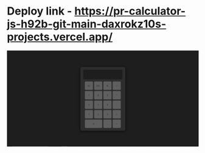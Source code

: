 # Deploy link - https://pr-calculator-js-h92b-git-main-daxrokz10s-projects.vercel.app/

![alt text](image.png)